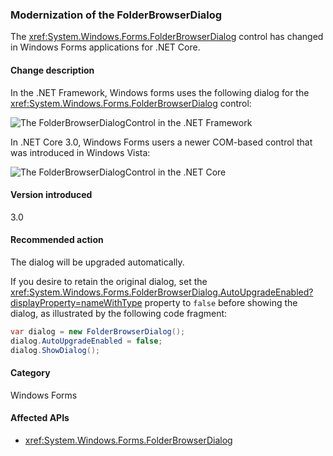 ### Modernization of the FolderBrowserDialog

The <xref:System.Windows.Forms.FolderBrowserDialog> control has changed in Windows Forms applications for .NET Core.

#### Change description

In the .NET Framework, Windows forms uses the following dialog for the <xref:System.Windows.Forms.FolderBrowserDialog> control:

![The FolderBrowserDialogControl in the .NET Framework](~/docs/images/core-changes/windowsforms/modernized-folderbrowserdialog/folderdlg-framework.png)

In .NET Core 3.0, Windows Forms users a newer COM-based control that was introduced in Windows Vista:

![The FolderBrowserDialogControl in the .NET Core](~/docs/images/core-changes/windowsforms/modernized-folderbrowserdialog/folderdlg-core.png)

#### Version introduced

3.0

#### Recommended action

The dialog will be upgraded automatically.

If you desire to retain the original dialog, set the <xref:System.Windows.Forms.FolderBrowserDialog.AutoUpgradeEnabled?displayProperty=nameWithType> property to `false` before showing the dialog, as illustrated by the following code fragment:

```csharp
var dialog = new FolderBrowserDialog();
dialog.AutoUpgradeEnabled = false;
dialog.ShowDialog();
```

#### Category

Windows Forms

#### Affected APIs

- <xref:System.Windows.Forms.FolderBrowserDialog>

<!--

### Affected APIs

- `System.Windows.Forms.FolderBrowserDialog`

-->
